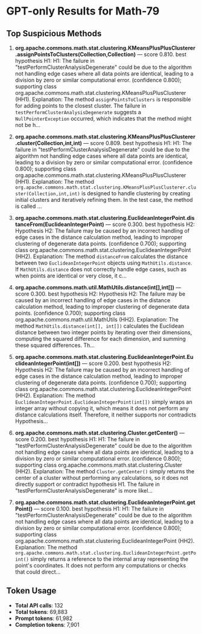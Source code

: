 # GPT-only Results for Math-79

## Top Suspicious Methods

1. **org.apache.commons.math.stat.clustering.KMeansPlusPlusClusterer.assignPointsToClusters(Collection,Collection)** — score 0.810. best hypothesis H1: H1: The failure in "testPerformClusterAnalysisDegenerate" could be due to the algorithm not handling edge cases where all data points are identical, leading to a division by zero or similar computational error. (confidence 0.800); supporting class org.apache.commons.math.stat.clustering.KMeansPlusPlusClusterer (HH1).
    Explanation: The method `assignPointsToClusters` is responsible for adding points to the closest cluster. The failure in `testPerformClusterAnalysisDegenerate` suggests a `NullPointerException` occurred, which indicates that the method might not be h...

2. **org.apache.commons.math.stat.clustering.KMeansPlusPlusClusterer.cluster(Collection,int,int)** — score 0.809. best hypothesis H1: H1: The failure in "testPerformClusterAnalysisDegenerate" could be due to the algorithm not handling edge cases where all data points are identical, leading to a division by zero or similar computational error. (confidence 0.800); supporting class org.apache.commons.math.stat.clustering.KMeansPlusPlusClusterer (HH1).
    Explanation: The method `org.apache.commons.math.stat.clustering.KMeansPlusPlusClusterer.cluster(Collection,int,int)` is designed to handle clustering by creating initial clusters and iteratively refining them. In the test case, the method is called ...

3. **org.apache.commons.math.stat.clustering.EuclideanIntegerPoint.distanceFrom(EuclideanIntegerPoint)** — score 0.300. best hypothesis H2: Hypothesis H2: The failure may be caused by an incorrect handling of edge cases in the distance calculation method, leading to improper clustering of degenerate data points. (confidence 0.700); supporting class org.apache.commons.math.stat.clustering.EuclideanIntegerPoint (HH2).
    Explanation: The method `distanceFrom` calculates the distance between two `EuclideanIntegerPoint` objects using `MathUtils.distance`. If `MathUtils.distance` does not correctly handle edge cases, such as when points are identical or very close, it c...

4. **org.apache.commons.math.util.MathUtils.distance(int[],int[])** — score 0.300. best hypothesis H2: Hypothesis H2: The failure may be caused by an incorrect handling of edge cases in the distance calculation method, leading to improper clustering of degenerate data points. (confidence 0.700); supporting class org.apache.commons.math.util.MathUtils (HH2).
    Explanation: The method `MathUtils.distance(int[], int[])` calculates the Euclidean distance between two integer points by iterating over their dimensions, computing the squared difference for each dimension, and summing these squared differences. Th...

5. **org.apache.commons.math.stat.clustering.EuclideanIntegerPoint.EuclideanIntegerPoint(int[])** — score 0.200. best hypothesis H2: Hypothesis H2: The failure may be caused by an incorrect handling of edge cases in the distance calculation method, leading to improper clustering of degenerate data points. (confidence 0.700); supporting class org.apache.commons.math.stat.clustering.EuclideanIntegerPoint (HH2).
    Explanation: The method `EuclideanIntegerPoint.EuclideanIntegerPoint(int[])` simply wraps an integer array without copying it, which means it does not perform any distance calculations itself. Therefore, it neither supports nor contradicts Hypothesis...

6. **org.apache.commons.math.stat.clustering.Cluster.getCenter()** — score 0.200. best hypothesis H1: H1: The failure in "testPerformClusterAnalysisDegenerate" could be due to the algorithm not handling edge cases where all data points are identical, leading to a division by zero or similar computational error. (confidence 0.800); supporting class org.apache.commons.math.stat.clustering.Cluster (HH2).
    Explanation: The method `Cluster.getCenter()` simply returns the center of a cluster without performing any calculations, so it does not directly support or contradict hypothesis H1. The failure in "testPerformClusterAnalysisDegenerate" is more likel...

7. **org.apache.commons.math.stat.clustering.EuclideanIntegerPoint.getPoint()** — score 0.100. best hypothesis H1: H1: The failure in "testPerformClusterAnalysisDegenerate" could be due to the algorithm not handling edge cases where all data points are identical, leading to a division by zero or similar computational error. (confidence 0.800); supporting class org.apache.commons.math.stat.clustering.EuclideanIntegerPoint (HH2).
    Explanation: The method `org.apache.commons.math.stat.clustering.EuclideanIntegerPoint.getPoint()` simply returns a reference to the internal array representing the point's coordinates. It does not perform any computations or checks that could direct...


## Token Usage

- **Total API calls**: 132
- **Total tokens**: 69,883
- **Prompt tokens**: 61,982
- **Completion tokens**: 7,901
